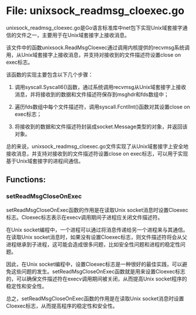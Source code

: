 # File: unixsock_readmsg_cloexec.go

unixsock_readmsg_cloexec.go是Go语言标准库中net包下实现Unix域套接字通信的文件之一，主要用于在Unix域套接字上接收消息。

该文件中的函数unixsock.ReadMsgCloexec通过调用内核提供的recvmsg系统调用，从Unix域套接字上接收消息，并支持对接收到的文件描述符设置close on exec标志。

该函数的实现主要包含以下几个步骤：

1. 调用syscall.Syscall6()函数，通过系统调用recvmsg从Unix域套接字上接收消息，并将接收到的数据和文件描述符保存到msghdr和fds数组中；

2. 遍历fds数组中每个文件描述符，调用syscall.FcntlInt()函数对其设置close on exec标志；

3. 将接收到的数据和文件描述符封装成socket.Message类型的对象，并返回该对象。

总的来说，unixsock_readmsg_cloexec.go文件实现了从Unix域套接字上安全地接收消息，并支持对接收到的文件描述符设置close on exec标志，可以用于实现基于Unix域套接字的进程间通信。

## Functions:

### setReadMsgCloseOnExec

setReadMsgCloseOnExec函数的作用是在读取Unix socket消息时设置Cloexec标志。Cloexec标志表示在execv调用期间子进程应关闭文件描述符。

在Unix socket编程中，一个进程可以通过将消息传递给另一个进程来与其通信。在读取Unix socket消息时，如果没有设置Cloexec标志，则文件描述符将会从父进程继承到子进程，这可能会造成很多问题，比如安全性问题和进程的稳定性问题。

因此，在Unix socket编程中，设置Cloexec标志是一种很好的最佳实践，可以避免这些问题的发生。setReadMsgCloseOnExec函数就是用来设置Cloexec标志的，可以确保文件描述符在execv调用期间被关闭，从而提高Unix socket程序的稳定性和安全性。

总之，setReadMsgCloseOnExec函数的作用是在读取Unix socket消息时设置Cloexec标志，从而提高程序的稳定性和安全性。



